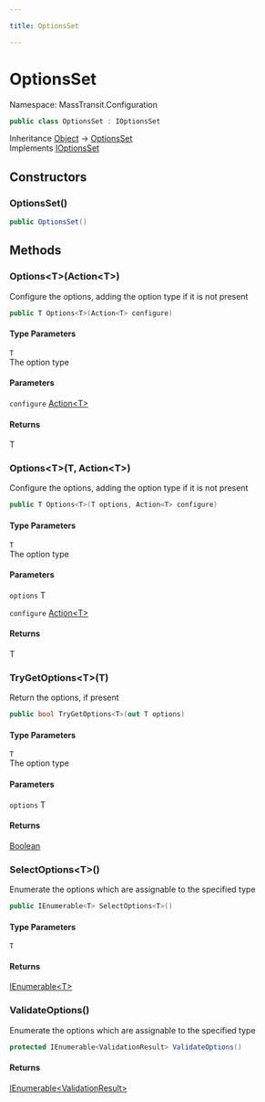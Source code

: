 ```yaml
---

title: OptionsSet

---
```


# OptionsSet

Namespace: MassTransit.Configuration

```csharp
public class OptionsSet : IOptionsSet
```

Inheritance [Object](https://learn.microsoft.com/en-us/dotnet/api/system.object) → [OptionsSet](../masstransit-configuration/optionsset)<br/>
Implements [IOptionsSet](../masstransit-configuration/ioptionsset)

## Constructors

### **OptionsSet()**

```csharp
public OptionsSet()
```

## Methods

### **Options\<T\>(Action\<T\>)**

Configure the options, adding the option type if it is not present

```csharp
public T Options<T>(Action<T> configure)
```

#### Type Parameters

`T`<br/>
The option type

#### Parameters

`configure` [Action\<T\>](https://learn.microsoft.com/en-us/dotnet/api/system.action-1)<br/>

#### Returns

T<br/>

### **Options\<T\>(T, Action\<T\>)**

Configure the options, adding the option type if it is not present

```csharp
public T Options<T>(T options, Action<T> configure)
```

#### Type Parameters

`T`<br/>
The option type

#### Parameters

`options` T<br/>

`configure` [Action\<T\>](https://learn.microsoft.com/en-us/dotnet/api/system.action-1)<br/>

#### Returns

T<br/>

### **TryGetOptions\<T\>(T)**

Return the options, if present

```csharp
public bool TryGetOptions<T>(out T options)
```

#### Type Parameters

`T`<br/>
The option type

#### Parameters

`options` T<br/>

#### Returns

[Boolean](https://learn.microsoft.com/en-us/dotnet/api/system.boolean)<br/>

### **SelectOptions\<T\>()**

Enumerate the options which are assignable to the specified type

```csharp
public IEnumerable<T> SelectOptions<T>()
```

#### Type Parameters

`T`<br/>

#### Returns

[IEnumerable\<T\>](https://learn.microsoft.com/en-us/dotnet/api/system.collections.generic.ienumerable-1)<br/>

### **ValidateOptions()**

Enumerate the options which are assignable to the specified type

```csharp
protected IEnumerable<ValidationResult> ValidateOptions()
```

#### Returns

[IEnumerable\<ValidationResult\>](https://learn.microsoft.com/en-us/dotnet/api/system.collections.generic.ienumerable-1)<br/>
